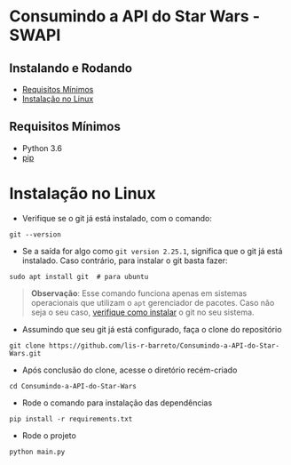Consumindo a API do Star Wars - SWAPI
=====================================

Instalando e Rodando
--------------------
* [Requisitos Mínimos](#requisitos-minimos)
* [Instalação no Linux](#instalação-no-linux)
 
Requisitos Mínimos
------------------
* Python 3.6
* [pip](https://pip.pypa.io/en/stable/)

Instalação no Linux
===================

- Verifique se o git já está instalado, com o comando:
```console
git --version
```

- Se a saída for algo como `git version 2.25.1`, significa que o git já está
instalado. Caso contrário, para instalar o git basta fazer:
``` console
sudo apt install git  # para ubuntu
```

> **Observação**: Esse comando funciona apenas em sistemas operacionais que utilizam o
`apt` gerenciador de pacotes. Caso não seja o seu caso, [verifique como instalar](https://git-scm.com/download/linux) o git no seu sistema.

- Assumindo que seu git já está configurado, faça o clone do repositório

```console
git clone https://github.com/lis-r-barreto/Consumindo-a-API-do-Star-Wars.git
```
- Após conclusão do clone, acesse o diretório recém-criado

```console
cd Consumindo-a-API-do-Star-Wars
```
- Rode o comando para instalação das dependências

```console
pip install -r requirements.txt
```

- Rode o projeto

```console
python main.py
```
